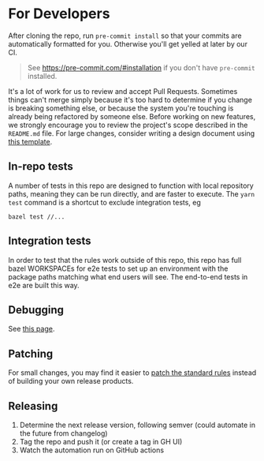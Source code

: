 # For Developers

After cloning the repo, run `pre-commit install` so that your commits are automatically formatted for you. Otherwise you'll get yelled at later by our CI.

> See https://pre-commit.com/#installation if you don't have `pre-commit` installed.

It's a lot of work for us to review and accept Pull Requests. Sometimes things can't merge simply because it's too hard to determine if you change is breaking something else, or because the system you're touching is already being refactored by someone else. Before working on new features, we strongly encourage you to review the project's scope described in the `README.md` file. For large changes, consider writing a design document using [this template](https://goo.gl/YCQttR).

## In-repo tests

A number of tests in this repo are designed to function with local repository
paths, meaning they can be run directly, and are faster to execute. The `yarn
test` command is a shortcut to exclude integration tests, eg

    bazel test //...

## Integration tests

In order to test that the rules work outside of this repo, this repo has full bazel WORKSPACEs for e2e tests
 to set up an environment with the package paths matching what end users will see.
The end-to-end tests in e2e are built this way.

## Debugging

See [this page](./docs/debugging.md).

## Patching

For small changes, you may find it easier to [patch the standard
rules](./docs/changing-rules.md) instead of building your own release products.

## Releasing

1. Determine the next release version, following semver (could automate in the future from changelog)
2. Tag the repo and push it (or create a tag in GH UI)
3. Watch the automation run on GitHub actions
